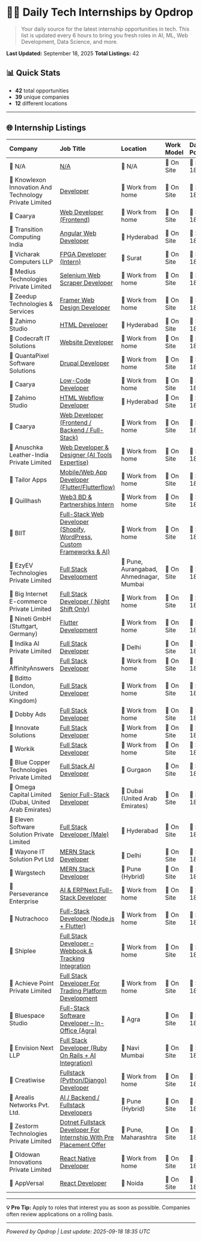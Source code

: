 # 🧑‍💻 Daily Tech Internships by Opdrop

> Your daily source for the latest internship opportunities in tech.
> This list is updated every 6 hours to bring you fresh roles in AI, ML, Web Development, Data Science, and more.

**Last Updated:** September 18, 2025
**Total Listings:** 42

## 📊 Quick Stats

- **42** total opportunities
- **39** unique companies
- **12** different locations

---

## 🌐 Internship Listings

| Company | Job Title | Location | Work Model | Date Posted |
|:---|:---|:---|:---|:---|
| 🏢 N/A | [N/A](N/A) | 📍 N/A | 💼 On Site | 📅 Sep 18 |
| 🏢 Knowlexon Innovation And Technology Private Limited | [Developer](https://internshala.com/internship/detail/work-from-home-developer-internship-at-knowlexon-innovation-and-technology-private-limited1758093593) | 📍 Work from home | 💼 On Site | 📅 Sep 18 |
| 🏢 Caarya | [Web Developer (Frontend)](https://internshala.com/internship/detail/work-from-home-part-time-web-developer-frontend-internship-at-caarya1757957256) | 📍 Work from home | 💼 On Site | 📅 Sep 18 |
| 🏢 Transition Computing India | [Angular Web Developer](https://internshala.com/internship/detail/angular-web-developer-internship-in-hyderabad-at-transition-computing-india1756191364) | 📍 Hyderabad | 💼 On Site | 📅 Sep 18 |
| 🏢 Vicharak Computers LLP | [FPGA Developer (Intern)](https://internshala.com/internship/detail/fpga-developer-intern-internship-in-surat-at-vicharak-computers-llp1757911801) | 📍 Surat | 💼 On Site | 📅 Sep 18 |
| 🏢 Medius Technologies Private Limited | [Selenium Web Scraper Developer](https://internshala.com/internship/detail/work-from-home-selenium-web-scraper-developer-internship-at-medius-technologies-private-limited1757392529) | 📍 Work from home | 💼 On Site | 📅 Sep 18 |
| 🏢 Zeedup Technologies & Services | [Framer Web Design Developer](https://internshala.com/internship/detail/work-from-home-framer-web-design-developer-internship-at-zeedup-technologies-services1757327494) | 📍 Work from home | 💼 On Site | 📅 Sep 18 |
| 🏢 Zahimo Studio | [HTML Developer](https://internshala.com/internship/detail/html-developer-internship-in-hyderabad-at-zahimo-studio1758172035) | 📍 Hyderabad | 💼 On Site | 📅 Sep 18 |
| 🏢 Codecraft IT Solutions | [Website Developer](https://internshala.com/internship/detail/work-from-home-website-developer-internship-at-codecraft-it-solutions1756099923) | 📍 Work from home | 💼 On Site | 📅 Sep 18 |
| 🏢 QuantaPixel Software Solutions | [Drupal Developer](https://internshala.com/internship/detail/work-from-home-drupal-developer-internship-at-quantapixel-software-solutions1754304174) | 📍 Work from home | 💼 On Site | 📅 Sep 18 |
| 🏢 Caarya | [Low-Code Developer](https://internshala.com/internship/detail/work-from-home-part-time-low-code-developer-internship-at-caarya1758015256) | 📍 Work from home | 💼 On Site | 📅 Sep 18 |
| 🏢 Zahimo Studio | [HTML Webflow Developer](https://internshala.com/internship/detail/html-webflow-developer-internship-in-hyderabad-at-zahimo-studio1757402116) | 📍 Hyderabad | 💼 On Site | 📅 Sep 18 |
| 🏢 Caarya | [Web Developer (Frontend / Backend / Full-Stack)](https://internshala.com/internship/detail/work-from-home-part-time-web-developer-frontend-backend-full-stack-internship-at-caarya1757674436) | 📍 Work from home | 💼 On Site | 📅 Sep 18 |
| 🏢 Anuschka Leather-India Private Limited | [Web Developer & Designer (AI Tools Expertise)](https://internshala.com/internship/detail/work-from-home-web-developer-designer-ai-tools-expertise-internship-at-anuschka-leather-india-private-limited1755870019) | 📍 Work from home | 💼 On Site | 📅 Sep 18 |
| 🏢 Tailor Apps | [Mobile/Web App Developer (Flutter/Flutterflow)](https://internshala.com/internship/detail/work-from-home-part-time-mobile-web-app-developer-flutter-flutterflow-internship-at-tailor-apps1755756110) | 📍 Work from home | 💼 On Site | 📅 Sep 18 |
| 🏢 Quillhash | [Web3 BD & Partnerships Intern](https://internshala.com/internship/detail/work-from-home-web3-bd-partnerships-intern-internship-at-quillhash1755667210) | 📍 Work from home | 💼 On Site | 📅 Sep 18 |
| 🏢 BIIT | [Full-Stack Web Developer (Shopify, WordPress, Custom Frameworks & AI)](https://internshala.com/internship/detail/work-from-home-full-stack-web-developer-shopify-wordpress-custom-frameworks-ai-internship-at-biit1755674226) | 📍 Work from home | 💼 On Site | 📅 Sep 18 |
| 🏢 EzyEV Technologies Private Limited | [Full Stack Development](https://internshala.com/internship/detail/full-stack-development-internship-in-multiple-locations-at-ezyev-technologies-private-limited1757955657) | 📍 Pune, Aurangabad, Ahmednagar, Mumbai | 💼 On Site | 📅 Sep 18 |
| 🏢 Big Internet E-commerce Private Limited | [Full Stack Developer ( Night Shift Only)](https://internshala.com/internship/detail/work-from-home-full-stack-developer--night-shift-only-internship-at-big-internet-e-commerce-private-limited1756529918) | 📍 Work from home | 💼 On Site | 📅 Sep 18 |
| 🏢 Nineti GmbH (Stuttgart, Germany) | [Flutter Development](https://internshala.com/internship/detail/work-from-home-flutter-development-internship-at-nineti-gmbh1756275975) | 📍 Work from home | 💼 On Site | 📅 Sep 18 |
| 🏢 Indika AI Private Limited | [Full Stack Developer](https://internshala.com/internship/detail/full-stack-developer-internship-in-delhi-at-indika-ai-private-limited1756723774) | 📍 Delhi | 💼 On Site | 📅 Sep 18 |
| 🏢 AffinityAnswers | [Full Stack Developer](https://internshala.com/internship/detail/work-from-home-full-stack-developer-internship-at-affinityanswers1756099724) | 📍 Work from home | 💼 On Site | 📅 Sep 18 |
| 🏢 Bditto (London, United Kingdom) | [Full Stack Developer](https://internshala.com/internship/detail/work-from-home-full-stack-developer-internship-at-bditto1755860990) | 📍 Work from home | 💼 On Site | 📅 Sep 18 |
| 🏢 Dobby Ads | [Full Stack Developer](https://internshala.com/internship/detail/work-from-home-full-stack-developer-internship-at-dobby-ads1755783419) | 📍 Work from home | 💼 On Site | 📅 Sep 18 |
| 🏢 Innovate Solutions | [Full Stack Developer](https://internshala.com/internship/detail/work-from-home-full-stack-developer-internship-at-innovate-solutions1755712569) | 📍 Work from home | 💼 On Site | 📅 Sep 18 |
| 🏢 Workik | [Full Stack Developer](https://internshala.com/internship/detail/work-from-home-full-stack-developer-internship-at-workik1753850865) | 📍 Work from home | 💼 On Site | 📅 Sep 18 |
| 🏢 Blue Copper Technologies Private Limited | [Full Stack AI Developer](https://internshala.com/internship/detail/full-stack-ai-developer-internship-in-gurgaon-at-blue-copper-technologies-private-limited1757675564) | 📍 Gurgaon | 💼 On Site | 📅 Sep 18 |
| 🏢 Omega Capital Limited (Dubai, United Arab Emirates) | [Senior Full-Stack Developer](https://internshala.com/internship/detail/senior-full-stack-developer-internship-in-dubai-at-omega-capital-limited1757047518) | 📍 Dubai (United Arab Emirates) | 💼 On Site | 📅 Sep 18 |
| 🏢 Eleven Software Solution Private Limited | [Full Stack Developer (Male)](https://internshala.com/internship/detail/full-stack-developer-male-internship-in-hyderabad-at-eleven-software-solution-private-limited1756976633) | 📍 Hyderabad | 💼 On Site | 📅 Sep 18 |
| 🏢 Wayone IT Solution Pvt Ltd | [MERN Stack Developer](https://internshala.com/internship/detail/mern-stack-developer-internship-in-delhi-at-wayone-it-solution-pvt-ltd1758113487) | 📍 Delhi | 💼 On Site | 📅 Sep 18 |
| 🏢 Wargstech | [MERN Stack Developer](https://internshala.com/internship/detail/mern-stack-developer-internship-in-pune-at-wargstech1755676423) | 📍 Pune                                                                (Hybrid) | 💼 On Site | 📅 Sep 18 |
| 🏢 Perseverance Enterprise | [AI & ERPNext Full-Stack Developer](https://internshala.com/internship/detail/work-from-home-ai-erpnext-full-stack-developer-internship-at-perseverance-enterprise1757582950) | 📍 Work from home | 💼 On Site | 📅 Sep 18 |
| 🏢 Nutrachoco | [Full-Stack Developer (Node.js + Flutter)](https://internshala.com/internship/detail/work-from-home-full-stack-developer-nodejs-flutter-internship-at-nutrachoco1757307453) | 📍 Work from home | 💼 On Site | 📅 Sep 18 |
| 🏢 Shiplee | [Full Stack Developer – Webbook & Tracking Integration](https://internshala.com/internship/detail/work-from-home-full-stack-developer--webbook-tracking-integration-internship-at-shiplee1758110561) | 📍 Work from home | 💼 On Site | 📅 Sep 18 |
| 🏢 Achieve Point Private Limited | [Full Stack Developer For Trading Platform Development](https://internshala.com/internship/detail/work-from-home-full-stack-developer-for-trading-platform-development-internship-at-achieve-point-private-limited1757137726) | 📍 Work from home | 💼 On Site | 📅 Sep 18 |
| 🏢 Bluespace Studio | [Full-Stack Software Developer  – In-Office (Agra)](https://internshala.com/internship/detail/full-stack-software-developer--in-office-agra-internship-in-agra-at-bluespace-studio1753958863) | 📍 Agra | 💼 On Site | 📅 Sep 18 |
| 🏢 Envision Next LLP | [Full Stack Developer (Ruby On Rails + AI Integration)](https://internshala.com/internship/detail/full-stack-developer-ruby-on-rails-ai-integration-internship-in-navi-mumbai-at-envision-next-llp1758187481) | 📍 Navi Mumbai | 💼 On Site | 📅 Sep 18 |
| 🏢 Creatiwise | [Fullstack (Python/Django) Developer](https://internshala.com/internship/detail/work-from-home-fullstack-python-django-developer-internship-at-creatiwise1756366639) | 📍 Work from home | 💼 On Site | 📅 Sep 18 |
| 🏢 Arealis Networks Pvt. Ltd. | [AI / Backend / Fullstack Developers](https://internshala.com/internship/detail/ai-backend-fullstack-developers-internship-in-pune-at-arealis-networks-pvt-ltd1755860611) | 📍 Pune                                                                (Hybrid) | 💼 On Site | 📅 Sep 18 |
| 🏢 Zestorm Technologies Private Limited | [Dotnet Fullstack Developer For Internship With Pre Placement Offer](https://internshala.com/internship/detail/dotnet-fullstack-developer-for-internship-with-pre-placement-offer-internship-in-multiple-locations-at-zestorm-technologies-private-limited1756988979) | 📍 Pune, Maharashtra | 💼 On Site | 📅 Sep 18 |
| 🏢 Oldowan Innovations Private Limited | [React Native Developer](https://internshala.com/internship/detail/work-from-home-react-native-developer-internship-at-oldowan-innovations-private-limited1756715186) | 📍 Work from home | 💼 On Site | 📅 Sep 18 |
| 🏢 AppVersal | [React Developer](https://internshala.com/internship/detail/react-developer-internship-in-noida-at-appversal1756369161) | 📍 Noida | 💼 On Site | 📅 Sep 18 |

---

**💡 Pro Tip:** Apply to roles that interest you as soon as possible. Companies often review applications on a rolling basis.

---
*Powered by Opdrop | Last update: 2025-09-18 18:35 UTC*